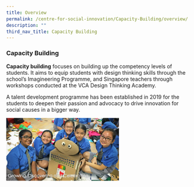 ```yaml
---
title: Overview
permalink: /centre-for-social-innovation/Capacity-Building/overview/
description: ""
third_nav_title: Capacity Building
---
```

### Capacity Building

**Capacity building** focuses on building up the competency levels of students. It aims to equip students with design thinking skills through the school’s Imagineering Programme, and Singapore teachers through workshops conducted at the VCA Design Thinking Academy.  

A talent development programme has been established in 2019 for the students to deepen their passion and advocacy to drive innovation for social causes in a bigger way.

<img src="/images/capacity.png" style="width:60%">